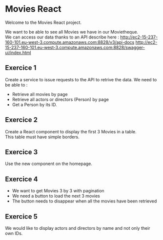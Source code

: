 # Movies React

Welcome to the Movies React project.

We want to be able to see all Movies we have in our Movietheque. \
We can access our data thanks to an API describe here : http://ec2-15-237-160-101.eu-west-3.compute.amazonaws.com:8828/v3/api-docs 
http://ec2-15-237-160-101.eu-west-3.compute.amazonaws.com:8828/swagger-ui/index.html

## Exercice 1

Create a service to issue requests to the API to retrive the data.
We need to be able to :

- Retrieve all movies by page
- Retrieve all actors or directors (Person) by page
- Get a Person by its ID.

## Exercice 2


Create a React component to display the first 3 Movies in a table. \
This table must have simple borders.

## Exercice 3

Use the new component on the homepage.

## Exercice 4

- We want to get Movies 3 by 3 with pagination
- We need a button to load the next 3 movies
- The button needs to disappear when all the movies have been retrieved

## Exercice 5

We would like to display actors and directors by name and not only their own IDs.

